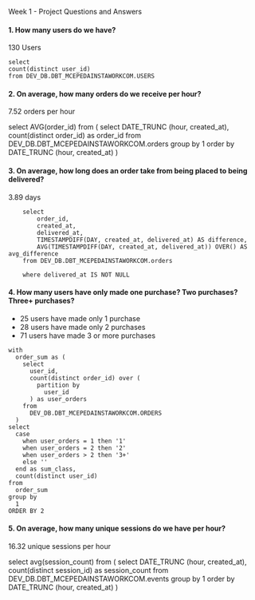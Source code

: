 Week 1 - Project Questions and Answers 

#### 1. How many users do we have? 

130 Users 

```
select 
count(distinct user_id)
from DEV_DB.DBT_MCEPEDAINSTAWORKCOM.USERS
```

#### 2. On average, how many orders do we receive per hour? 
7.52 orders per hour 

select
  AVG(order_id)
from
  (
    select
      DATE_TRUNC (hour, created_at),
      count(distinct order_id) as order_id
    from
      DEV_DB.DBT_MCEPEDAINSTAWORKCOM.orders
    group by
      1
    order by
      DATE_TRUNC (hour, created_at)
  ) 

#### 3. On average, how long does an order take from being placed to being delivered? 

3.89 days 

```
    select 
        order_id, 
        created_at, 
        delivered_at, 
        TIMESTAMPDIFF(DAY, created_at, delivered_at) AS difference, 
        AVG(TIMESTAMPDIFF(DAY, created_at, delivered_at)) OVER() AS avg_difference
    from DEV_DB.DBT_MCEPEDAINSTAWORKCOM.orders

    where delivered_at IS NOT NULL
```
#### 4. How many users have only made one purchase? Two purchases? Three+ purchases? 
- 25 users have made only 1 purchase 
- 28 users have made only 2 purchases 
- 71 users have made 3 or more purchases 

```
with
  order_sum as (
    select
      user_id,
      count(distinct order_id) over (
        partition by
          user_id
      ) as user_orders
    from
      DEV_DB.DBT_MCEPEDAINSTAWORKCOM.ORDERS
  )
select
  case
    when user_orders = 1 then '1'
    when user_orders = 2 then '2'
    when user_orders > 2 then '3+'
    else ''
  end as sum_class,
  count(distinct user_id)
from
  order_sum
group by
  1
ORDER BY 2
```

#### 5. On average, how many unique sessions do we have per hour? 

16.32 unique sessions per hour

select
  avg(session_count)
from
  (
    select
      DATE_TRUNC (hour, created_at),
      count(distinct session_id) as session_count
    from
      DEV_DB.DBT_MCEPEDAINSTAWORKCOM.events
    group by
      1
    order by
      DATE_TRUNC (hour, created_at)
  )